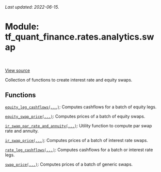 <!--
This file is generated by a tool. Do not edit directly.
For open-source contributions the docs will be updated automatically.
-->

*Last updated: 2022-06-15.*

<div itemscope itemtype="http://developers.google.com/ReferenceObject">
<meta itemprop="name" content="tf_quant_finance.rates.analytics.swap" />
<meta itemprop="path" content="Stable" />
</div>

# Module: tf_quant_finance.rates.analytics.swap

<!-- Insert buttons and diff -->

<table class="tfo-notebook-buttons tfo-api" align="left">
</table>

<a target="_blank" href="https://github.com/google/tf-quant-finance/blob/master/tf_quant_finance/rates/analytics/swap.py">View source</a>



Collection of functions to create interest rate and equity swaps.



## Functions

[`equity_leg_cashflows(...)`](../../../tf_quant_finance/rates/analytics/swap/equity_leg_cashflows.md): Computes cashflows for a batch of equity legs.

[`equity_swap_price(...)`](../../../tf_quant_finance/rates/analytics/swap/equity_swap_price.md): Computes prices of a batch of equity swaps.

[`ir_swap_par_rate_and_annuity(...)`](../../../tf_quant_finance/rates/analytics/swap/ir_swap_par_rate_and_annuity.md): Utility function to compute par swap rate and annuity.

[`ir_swap_price(...)`](../../../tf_quant_finance/rates/analytics/swap/ir_swap_price.md): Computes prices of a batch of interest rate swaps.

[`rate_leg_cashflows(...)`](../../../tf_quant_finance/rates/analytics/swap/rate_leg_cashflows.md): Computes cashflows for a batch or interest rate legs.

[`swap_price(...)`](../../../tf_quant_finance/rates/analytics/swap/swap_price.md): Computes prices of a batch of generic swaps.

